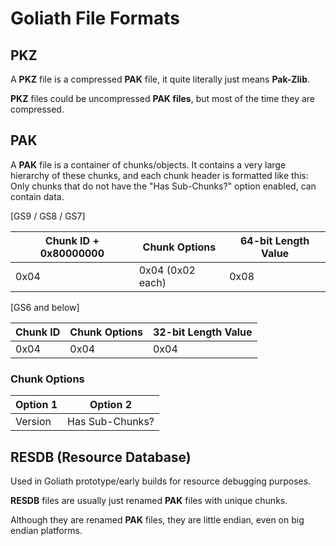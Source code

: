 # Goliath File Formats
## PKZ
A **PKZ** file is a compressed **PAK** file, it quite literally just means **Pak-Zlib**.

**PKZ** files could be uncompressed **PAK files**, but most of the time they are compressed.

## PAK
A **PAK** file is a container of chunks/objects. It contains a very large hierarchy of these chunks, and each chunk header is formatted like this:
Only chunks that do not have the "Has Sub-Chunks?" option enabled, can contain data.

[GS9 / GS8 / GS7]

| Chunk ID + 0x80000000 | Chunk Options           | 64-bit Length Value |
|-----------------------|-------------------------|---------------------|
| 0x04                  | 0x04 (0x02 each)        | 0x08                |

[GS6 and below]

| Chunk ID | Chunk Options | 32-bit Length Value |
|----------|-------------|---------------------|
| 0x04     | 0x04        | 0x04                |


### Chunk Options

| Option 1 | Option 2        |
|----------|-----------------|
| Version  | Has Sub-Chunks? |

## RESDB (Resource Database)
Used in Goliath prototype/early builds for resource debugging purposes.

**RESDB** files are usually just renamed **PAK** files with unique chunks.

Although they are renamed **PAK** files, they are little endian, even on big endian platforms.
